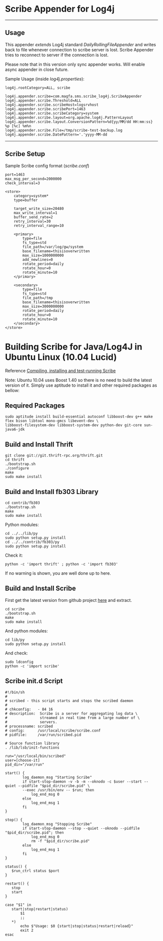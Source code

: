 Scribe Appender for Log4j
=========================

***
Usage
-----

This appender _extends_ Log4j standard *DailyRollingFileAppender* and writes back to file whenever connection to scribe server is lost.
Scribe Appender tries to reconnect to server if the connection is lost.

Please note that in this version only sync appender works. Will enable async appender in close future.

Sample Usage (inside _log4j.properties_):

    log4j.rootCategory=ALL, scribe

    log4j.appender.scribe=com.magfa.sms.scribe_log4j.ScribeAppender
    log4j.appender.scribe.Threshold=ALL
    log4j.appender.scribe.scribeHost=logsrvhost
    log4j.appender.scribe.scribePort=1463
    log4j.appender.scribe.scribeCategory=system
    log4j.appender.scribe.layout=org.apache.log4j.PatternLayout
    log4j.appender.scribe.layout.ConversionPattern=%d{yy/MM/dd HH:mm:ss} %p [%c] %m%n
    log4j.appender.scribe.File=/tmp/scribe-test-backup.log
    log4j.appender.scribe.DatePattern='.'yyyy-MM-dd

***
Scribe Setup
------------
Sample Scribe config format (_scribe.conf_)

    port=1463
    max_msg_per_second=2000000
    check_interval=3
    
    <store>
        category=system*
        type=buffer

        target_write_size=20480
        max_write_interval=1
        buffer_send_rate=2
        retry_interval=30
        retry_interval_range=10

        <primary>
            type=file
            fs_type=std
            file_path=/var/log/gw/system
            base_filename=thisisoverwritten
            max_size=1000000000
            add_newlines=0
            rotate_period=daily
            rotate_hour=0
            rotate_minute=10
        </primary>

        <secondary>
            type=file
            fs_type=std
            file_path=/tmp
            base_filename=thisisoverwritten
            max_size=3000000000
            rotate_period=daily
            rotate_hour=0
            rotate_minute=10
        </secondary>
    </store>

Building Scribe for Java/Log4J in Ubuntu Linux (10.04 Lucid)
============================================================

Reference [Compiling, installing and test-running Scribe](http://agiletesting.blogspot.com/2009/10/compiling-installing-and-test-running.html)

Note: Ubuntu 10.04 uses Boost 1.40 so there is no need to build the latest version of it. Simply use aptitude to install it and other required packages as bellow:

Required Packages
-----------------

	sudo aptitude install build-essential autoconf libboost-dev g++ make flex bison libtool mono-gmcs libevent-dev \
	libboost-filesystem-dev libboost-system-dev python-dev git-core sun-java6-jdk


Build and Install Thrift
------------------------

	git clone git://git.thrift-rpc.org/thrift.git
	cd thrift
	./bootstrap.sh
	./configure
	make	
	sudo make install

Build and Install fb303 Library
-------------------------------
	cd contrib/fb303
	./bootstrap.sh
	make
	sudo make install		

Python modules:

	cd ../../lib/py
	sudo python setup.py install
	cd ../../contrib/fb303/py
	sudo python setup.py install

Check it:

	python -c 'import thrift' ; python -c 'import fb303'	

If no warning is shown, you are well done up to here.

Build and Install Scribe
------------------------
First get the latest version from github project [here](http://github.com/facebook/scribe) and extract.

	cd scribe
	./bootstrap.sh
	make
	sudo make install

And python modules:

	cd lib/py
	sudo python setup.py install

And check:

	sudo ldconfig
	python -c 'import scribe'

Scribe init.d Script
--------------------

	#!/bin/sh
	#
	# scribed - this script starts and stops the scribed daemon
	#
	# chkconfig:   - 84 16
	# description:  Scribe is a server for aggregating log data \
	#               streamed in real time from a large number of \
	#               servers.
	# processname: scribed
	# config:      /usr/local/scribe/scribe.conf
	# pidfile:     /var/run/scribed.pid
	
	# Source function library
	. /lib/lsb/init-functions
	
	run="/usr/local/bin/scribed"
	user=[choose-it]
	pid_dir="/var/run"
	
	start() {
	        log_daemon_msg "Starting Scribe"
	        if start-stop-daemon -v -b -m --oknodo -c $user --start --quiet --pidfile "$pid_dir/scribe.pid" \
			--exec /usr/bin/env -- $run; then
	            log_end_msg 0
	        else
	            log_end_msg 1
	        fi
	}
	
	stop() {
	        log_daemon_msg "Stopping Scribe"
	        if start-stop-daemon --stop --quiet --oknodo --pidfile "$pid_dir/scribe.pid"; then
	            log_end_msg 0
	            rm -f "$pid_dir/scribe.pid"
	        else
	            log_end_msg 1
	        fi
	}
	
	status() {
	   $run_ctrl status $port
	}
	
	restart() {
	   stop
	   start
	}
	
	case "$1" in
	   start|stop|restart|status)
	       $1
	       ;;
	   *)
	       echo $"Usage: $0 {start|stop|status|restart|reload}"
	       exit 2
	esac

